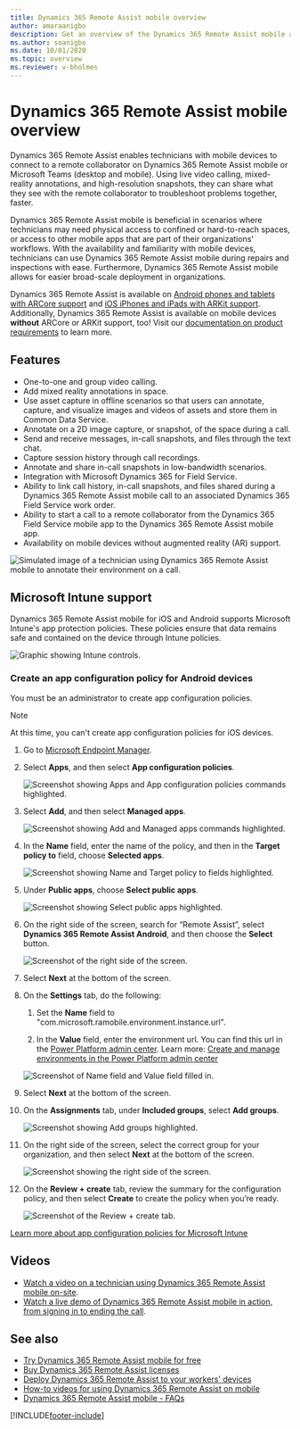 ```yaml
---
title: Dynamics 365 Remote Assist mobile overview
author: amaraanigbo
description: Get an overview of the Dynamics 365 Remote Assist mobile app capabilities.
ms.author: soanigbo
ms.date: 10/01/2020
ms.topic: overview
ms.reviewer: v-bholmes
---
```


# Dynamics 365 Remote Assist mobile overview



Dynamics 365 Remote Assist enables technicians with mobile devices to connect to a remote collaborator on Dynamics 365 Remote Assist mobile or Microsoft Teams (desktop and mobile). Using live video calling, mixed-reality annotations, and high-resolution snapshots, they can share what they see with the remote collaborator to troubleshoot problems together, faster.

Dynamics 365 Remote Assist mobile is beneficial in scenarios where technicians may need physical access to confined or hard-to-reach spaces, or access to other mobile apps that are part of their organizations' workflows. With the availability and familiarity with mobile devices, technicians can use Dynamics 365 Remote Assist mobile during repairs and inspections with ease. Furthermore, Dynamics 365 Remote Assist mobile allows for easier broad-scale deployment in organizations.

Dynamics 365 Remote Assist is available on [Android phones and tablets with ARCore support](https://developers.google.com/ar/discover/supported-devices) and [iOS iPhones and iPads with ARKit support](https://developers.google.com/ar/discover/supported-devices#ios). Additionally, Dynamics 365 Remote Assist is available on mobile devices **without** ARCore or ARKit support, too! Visit our [documentation on product requirements](../requirements.md) to learn more.

## Features

- One-to-one and group video calling.
- Add mixed reality annotations in space.
- Use asset capture in offline scenarios so that users can annotate, capture, and visualize images and videos of assets and store them in Common Data Service. 
- Annotate on a 2D image capture, or snapshot, of the space during a call.
- Send and receive messages, in-call snapshots, and files through the text chat.
- Capture session history through call recordings.
- Annotate and share in-call snapshots in low-bandwidth scenarios.
- Integration with Microsoft Dynamics 365 for Field Service.
- Ability to link call history, in-call snapshots, and files shared during a Dynamics 365 Remote Assist mobile call to an associated Dynamics 365 Field Service work order.
- Ability to start a call to a remote collaborator from the Dynamics 365 Field Service mobile app to the Dynamics 365 Remote Assist mobile app.
- Availability on mobile devices without augmented reality (AR) support.

![Simulated image of a technician using Dynamics 365 Remote Assist mobile to annotate their environment on a call.](./media/ram-overview.png "Dynamics 365 Remote Assist mobile Overview")

## Microsoft Intune support

Dynamics 365 Remote Assist mobile for iOS and Android supports Microsoft Intune's app protection policies. These policies ensure that data remains safe and contained on the device through Intune policies.  

![Graphic showing Intune controls.](./media/RAM_IntuneControls.png)

### Create an app configuration policy for Android devices

You must be an administrator to create app configuration policies.

> [!NOTE]
> At this time, you can't create app configuration policies for iOS devices.

1. Go to [Microsoft Endpoint Manager](https://endpoint.microsoft.com/). 

2. Select **Apps**, and then select **App configuration policies**. 

    ![Screenshot showing Apps and App configuration policies commands highlighted.](./media/intune-1.jpg)

3. Select **Add**, and then select **Managed apps**. 

    ![Screenshot showing Add and Managed apps commands highlighted.](./media/intune-2.jpg)

4. In the **Name** field, enter the name of the policy, and then in the **Target policy to** field, choose **Selected apps**.  

    ![Screenshot showing Name and Target policy to fields highlighted.](./media/intune-3.jpg) 
    
5. Under **Public apps**, choose **Select public apps**. 

    ![Screenshot showing Select public apps highlighted.](./media/intune-4.jpg)
    
7. On the right side of the screen, search for “Remote Assist”, select **Dynamics 365 Remote Assist Android**, and then choose the **Select** button. 

    ![Screenshot of the right side of the screen.](./media/intune-5.jpg)
    
8. Select **Next** at the bottom of the screen. 

9. On the **Settings** tab, do the following:

    1. Set the **Name** field to "com.microsoft.ramobile.environment.instance.url". 

    2. In the **Value** field, enter the environment url. You can find this url in the [Power Platform admin center](https://admin.powerplatform.microsoft.com). Learn more: [Create and manage environments in the Power Platform admin center](https://docs.microsoft.com/power-platform/admin/create-environment)

    ![Screenshot of Name field and Value field filled in.](./media/intune-6.jpg)
    
9. Select **Next** at the bottom of the screen.

10. On the **Assignments** tab, under **Included groups**, select **Add groups**.

    ![Screenshot showing Add groups highlighted.](./media/intune-7.jpg)

11. On the right side of the screen, select the correct group for your organization, and then select **Next** at the bottom of the screen.

       ![Screenshot showing the right side of the screen.](media/intune-8.jpg)
       
12. On the **Review + create** tab, review the summary for the configuration policy, and then select **Create** to create the policy when you’re ready.

    ![Screenshot of the Review + create tab.](./media/intune-9.jpg)
    
[Learn more about app configuration policies for Microsoft Intune](https://docs.microsoft.com/mem/intune/apps/app-configuration-policies-overview)

## Videos

- [Watch a video on a technician using Dynamics 365 Remote Assist mobile on-site](https://www.youtube.com/watch?v=J-C6GE2gFYw&t=27s).
- [Watch a live demo of Dynamics 365 Remote Assist mobile in action, from signing in to ending the call](https://www.youtube.com/watch?v=DQJWsCDNpb4&t=1s).

## See also

- [Try Dynamics 365 Remote Assist mobile for free](../try-remote-assist.md)
- [Buy Dynamics 365 Remote Assist licenses](../buy-remote-assist.md)
- [Deploy Dynamics 365 Remote Assist to your workers' devices](../deploy-remote-assist.md)
- [How-to videos for using Dynamics 365 Remote Assist on mobile](../videos.md)
- [Dynamics 365 Remote Assist mobile - FAQs](/dynamics365/mixed-reality/remote-assist/faq#using-remote-assist-on-mobile)


[!INCLUDE[footer-include](../../includes/footer-banner.md)]
